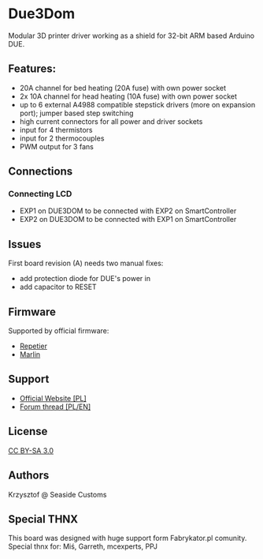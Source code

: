 # Due3Dom

Modular 3D printer driver working as a shield for 32-bit ARM based Arduino DUE.

## Features:
* 20A channel for bed heating (20A fuse) with own power socket
* 2x 10A channel for head heating (10A fuse) with own power socket
* up to 6 external A4988 compatible stepstick drivers (more on expansion port); jumper based step switching
* high current connectors for all power and driver sockets
* input for 4 thermistors
* input for 2 thermocouples
* PWM output for 3 fans

## Connections

### Connecting LCD
* EXP1 on DUE3DOM to be connected with EXP2 on SmartController
* EXP2 on DUE3DOM to be connected with EXP1 on SmartController

## Issues

First board revision (A) needs two manual fixes:
* add protection diode for DUE's power in
* add capacitor to RESET

## Firmware

Supported by official firmware:
* [Repetier](https://www.repetier.com/firmware/dev/index.php)
* [Marlin](https://github.com/esenapaj/Marlin)


## Support
* [Official Website [PL]](http://www.due3dom.pl/)
* [Forum thread [PL/EN]](http://www.fabrykator.pl/board/viewtopic.php?f=12&t=201)


## License

[CC BY-SA 3.0](https://creativecommons.org/licenses/by-sa/3.0/)

## Authors

Krzysztof @ Seaside Customs

## Special THNX

This board was designed with huge support form Fabrykator.pl comunity. Special thnx for: Miś, Garreth, mcexperts, PPJ
